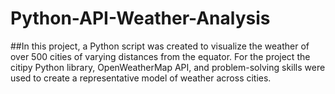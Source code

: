 # Python-API-Weather-Analysis
##In this project, a Python script was created to visualize the weather of over 500 cities of varying distances from the equator. For the project the citipy Python library,  OpenWeatherMap API, and problem-solving skills were used to create a representative model of weather across cities.
